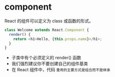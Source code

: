 # component

React 的组件可以定义为 class 或函数的形式。

```js
class Welcome extends React.Component {
  render() {
    return <h1>Hello, {this.props.name}</h1>;
  }
}
```

- 子类中有个必须定义的 render() 函数
- 我们强烈建议你不要创建自己的组件基类
- 在 React 组件中，代码 `重用的主要方式是组合而不是继承`





